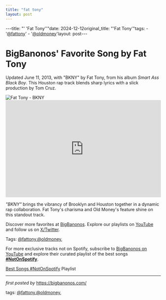 ```yaml
---
title: "fat tony"
layout: post
---
```

---title: "' 'Fat Tony''"date: 2024-12-12original_title: "'Fat Tony'"tags:  - '[@fattony](/tags/fattony/)'  - '[@oldmoney](/tags/oldmoney/)'layout: post---<!-- Post Title --><h1 >BigBanonos' Favorite Song by Fat Tony</h1> <!-- Introductory Text --><p >Updated June 11, 2013, with "BKNY" by Fat Tony, from his album <em>Smart Ass Black Boy</em>. This Houston rap track blends sharp lyrics with a slick production by Tom Cruz.</p> <!-- Featured Image --><div > <img src="https://i.scdn.co/image/ab67616d00001e02ec75cbf9bbce42fba7b9c0f2" alt="Fat Tony - BKNY" /></div> <!-- YouTube Video Embed --><div > <iframe width="100%" height="315" src="https://www.youtube.com/embed/GQleVZ60thk" title="Fat Tony feat. Old Money - 'BKNY' (Prod. by Tom Cruz) (Official Video)" frameborder="0" allow="accelerometer; autoplay; clipboard-write; encrypted-media; gyroscope; picture-in-picture; web-share" referrerpolicy="strict-origin-when-cross-origin" allowfullscreen></iframe></div> <!-- Song Information --><div > <p><em>"BKNY"</em> brings the vibrancy of Brooklyn and Houston together in a dynamic rap collaboration. Fat Tony's charisma and Old Money's feature shine on this standout track.</p></div> <!-- Footer Links --><div > <p>Discover more favorites at <a href="https://bigbanonos.com/" target="_blank">BigBanonos</a>. Explore our playlists on <a href="https://www.youtube.com/[@BigBanonos](/tags/BigBanonos/)" target="_blank">YouTube</a> and follow us on <a href="https://x.com/bigbanonos" target="_blank">X/Twitter</a>.</p></div> <!-- Tags --><p >Tags: [@fattony](/tags/fattony/),[@oldmoney](/tags/oldmoney/),</p><!--Subscribe and Playlist Links--><div>    <p>For more exclusive tracks not on Spotify, subscribe to <a href="https://www.youtube.com/[@BigBanonos](/tags/BigBanonos/)" target="_blank">BigBanonos on YouTube</a> and explore their curated playlist of the best songs <strong>[#NotOnSpotify](/tags/NotOnSpotify/)</strong>.</p>    <p><a href="https://www.youtube.com/playlist?list=PLtuNtuTatqI0kFahUCbtbfenC_ET5O_tr" target="_blank">Best Songs [#NotOnSpotify](/tags/NotOnSpotify/) Playlist<br /></a></p></div><hr /><p><em>first posted by</em> <a href="https://bigbanonos.com/" rel="noopener" target="_new">https://bigbanonos.com/</a></p><p>tags: [@fattony](/tags/fattony/),[@oldmoney](/tags/oldmoney/),</p>